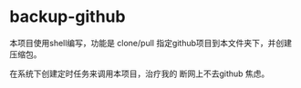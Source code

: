# backup-github
本项目使用shell编写，功能是 clone/pull 指定github项目到本文件夹下，并创建压缩包。

在系统下创建定时任务来调用本项目，治疗我的 断网上不去github 焦虑。
